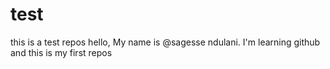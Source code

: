 # test
this is a test repos
hello, My name is @sagesse ndulani. I'm learning github and this is my first repos
